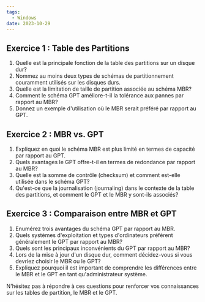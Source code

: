 ```yaml
---
tags:
  - Windows
date: 2023-10-29
---
```


## Exercice 1 : Table des Partitions

1. Quelle est la principale fonction de la table des partitions sur un disque dur?
2. Nommez au moins deux types de schémas de partitionnement couramment utilisés sur les disques durs.
3. Quelle est la limitation de taille de partition associée au schéma MBR?
4. Comment le schéma GPT améliore-t-il la tolérance aux pannes par rapport au MBR?
5. Donnez un exemple d'utilisation où le MBR serait préféré par rapport au GPT.

## Exercice 2 : MBR vs. GPT

1. Expliquez en quoi le schéma MBR est plus limité en termes de capacité par rapport au GPT.
2. Quels avantages le GPT offre-t-il en termes de redondance par rapport au MBR?
3. Quelle est la somme de contrôle (checksum) et comment est-elle utilisée dans le schéma GPT?
4. Qu'est-ce que la journalisation (journaling) dans le contexte de la table des partitions, et comment le GPT et le MBR y sont-ils associés?

## Exercice 3 : Comparaison entre MBR et GPT

1. Enumérez trois avantages du schéma GPT par rapport au MBR.
2. Quels systèmes d'exploitation et types d'ordinateurs préfèrent généralement le GPT par rapport au MBR?
3. Quels sont les principaux inconvénients du GPT par rapport au MBR?
4. Lors de la mise à jour d'un disque dur, comment décidez-vous si vous devriez choisir le MBR ou le GPT?
5. Expliquez pourquoi il est important de comprendre les différences entre le MBR et le GPT en tant qu'administrateur système.

N'hésitez pas à répondre à ces questions pour renforcer vos connaissances sur les tables de partition, le MBR et le GPT.

